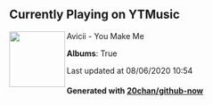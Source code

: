 ## Currently Playing on YTMusic

[<img align="left" width="100" src="https://lh3.googleusercontent.com/-iRrVRSF_VREhQd2_g8oUUig20j-LnX0BVr9OLqaj5m4HxWP1MMOv7xcaj0KHKOMmEAQJuW0bv3-RaDu">](https://music.youtube.com/channel/UCuACQmW04T3v9Mz_1_suFYw)

Avicii - You Make Me

**Albums**: True

Last updated at 08/06/2020 10:54

#### Generated with [20chan/github-now](https://github.com/20chan/github-now)


<!--
**20chan/20chan** is a ✨ _special_ ✨ repository because its `README.md` (this file) appears on your GitHub profile.

Here are some ideas to get you started:

- 🔭 I’m currently working on ...
- 🌱 I’m currently learning ...
- 👯 I’m looking to collaborate on ...
- 🤔 I’m looking for help with ...
- 💬 Ask me about ...
- 📫 How to reach me: ...
- 😄 Pronouns: ...
- ⚡ Fun fact: ...
-->
